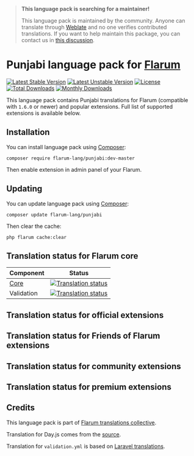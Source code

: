 > **This language pack is searching for a maintainer!**
>
> This language pack is maintained by the community. Anyone can translate through [Weblate](https://weblate.rob006.net/languages/pa/flarum/) and no one verifies contributed translations. If you want to help maintain this package, you can contact us in [this discussion](https://discuss.flarum.org/d/27519-the-flarum-language-project).


# Punjabi language pack for [Flarum](https://flarum.org/)

[![Latest Stable Version](https://img.shields.io/packagist/v/flarum-lang/punjabi?color=success&label=stable)](https://packagist.org/packages/flarum-lang/punjabi) 
[![Latest Unstable Version](https://img.shields.io/packagist/v/flarum-lang/punjabi?include_prereleases&label=unstable)](https://packagist.org/packages/flarum-lang/punjabi) 
[![License](https://img.shields.io/packagist/l/flarum-lang/punjabi)](https://packagist.org/packages/flarum-lang/punjabi) 
[![Total Downloads](https://img.shields.io/packagist/dt/flarum-lang/punjabi)](https://packagist.org/packages/flarum-lang/punjabi/stats) 
[![Monthly Downloads](https://img.shields.io/packagist/dm/flarum-lang/punjabi)](https://packagist.org/packages/flarum-lang/punjabi/stats) 

This language pack contains Punjabi translations for Flarum (compatible with `1.6.0` or newer) and popular extensions. Full list of supported extensions is available below.


## Installation

You can install language pack using [Composer](https://getcomposer.org/):

```console
composer require flarum-lang/punjabi:dev-master
```

Then enable extension in admin panel of your Flarum.


## Updating

You can update language pack using [Composer](https://getcomposer.org/):

```console
composer update flarum-lang/punjabi
```

Then clear the cache:

```console
php flarum cache:clear
```


## Translation status for Flarum core

| Component | Status |
| --- | --- |
| [Core](https://github.com/flarum/flarum-core) | [![Translation status](https://weblate.rob006.net/widgets/flarum/pa/core/svg-badge.svg)](https://weblate.rob006.net/projects/flarum/core/pa/) |
| Validation | [![Translation status](https://weblate.rob006.net/widgets/flarum/pa/validation/svg-badge.svg)](https://weblate.rob006.net/projects/flarum/validation/pa/) |


## Translation status for official extensions

<!-- flarum-extensions-list-start -->
<!-- flarum-extensions-list-stop -->


## Translation status for Friends of Flarum extensions

<!-- fof-extensions-list-start -->
<!-- fof-extensions-list-stop -->


## Translation status for community extensions

<!-- various-extensions-list-start -->
<!-- various-extensions-list-stop -->


## Translation status for premium extensions

<!-- premium-extensions-list-start -->
<!-- premium-extensions-list-stop -->


## Credits

This language pack is part of [Flarum translations collective](https://github.com/rob006-software/flarum-translations).

Translation for Day.js comes from the [source](https://github.com/iamkun/dayjs/blob/v1.10.4/src/locale/pa.js).

Translation for `validation.yml` is based on [Laravel translations](https://github.com/Laravel-Lang/lang/blob/8.1.3/src/pa/validation.php).
